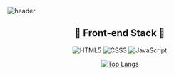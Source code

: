 ![header](https://capsule-render.vercel.app/api?type=waving&color=E3826C&height=250&section=header&text=Hello%20👋&fontSize=90&animation=fadeIn&fontAlignY=38&desc=%20&descAlignY=62&descAlign=62)

<div align=center>

## 🌹 Front-end Stack 🌹
 
![HTML5](https://img.shields.io/badge/html5-%23E34F26.svg?style=for-the-badge&logo=html5&logoColor=white)
![CSS3](https://img.shields.io/badge/css3-%231572B6.svg?style=for-the-badge&logo=css3&logoColor=white)
![JavaScript](https://img.shields.io/badge/javascript-%23323330.svg?style=for-the-badge&logo=javascript&logoColor=%23F7DF1E)

[![Top Langs](https://github-readme-stats.vercel.app/api/top-langs/?username=nyr6139&layout=compact)](https://github.com/nyr6139/github-readme-stats)

<!-- ![*'s GitHub stats](https://github-readme-stats.vercel.app/api?username=nyr6139&show_icons=true&theme=dracula) -->


